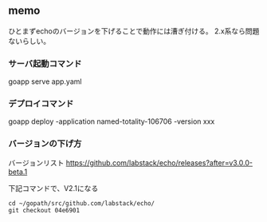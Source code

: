## memo
ひとまずechoのバージョンを下げることで動作には漕ぎ付ける。
2.x系なら問題ないらしい。

### サーバ起動コマンド
goapp serve app.yaml

### デプロイコマンド
goapp deploy -application named-totality-106706 -version xxx

### バージョンの下げ方
バージョンリスト
https://github.com/labstack/echo/releases?after=v3.0.0-beta.1

下記コマンドで、V2.1になる

```
cd ~/gopath/src/github.com/labstack/echo/
git checkout 04e6901
```
